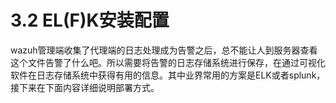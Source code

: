 # 3.2 EL\(F\)K安装配置

wazuh管理端收集了代理端的日志处理成为告警之后，总不能让人到服务器查看这个文件告警了什么吧。所以需要将告警的日志存储系统进行保存，在通过可视化软件在日志存储系统中获得有用的信息。其中业界常用的方案是ELK或者splunk，接下来在下面内容详细说明部署方式。

